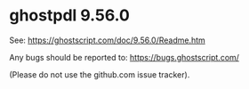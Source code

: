 # ghostpdl 9.56.0

See:
https://ghostscript.com/doc/9.56.0/Readme.htm

Any bugs should be reported to:
https://bugs.ghostscript.com/

(Please do not use the github.com issue tracker).
